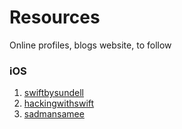 # Resources
Online profiles, blogs website,  to follow


### iOS

1.  [swiftbysundell](https://www.swiftbysundell.com/articles/)
2.  [hackingwithswift](https://www.hackingwithswift.com/)
3.  [sadmansamee](https://www.sadmansamee.blog/how_to_be_intermediate_ios_dev/)
